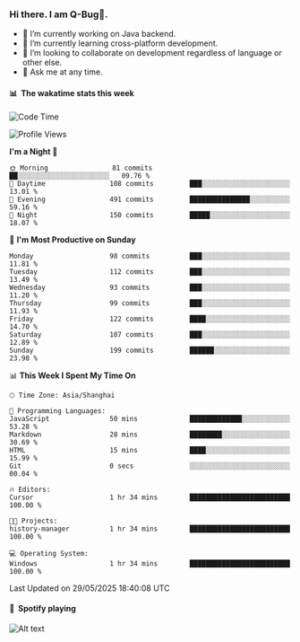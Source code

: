 ### Hi there. I am Q-Bug🐞.

- 🔭 I’m currently working on Java backend.
- 🌱 I’m currently learning cross-platform development.
- 👯 I’m looking to collaborate on development regardless of language or other else.
- 💬 Ask me at any time.

#### 📊 &nbsp;**The wakatime stats this week**  
<!--START_SECTION:waka-->
![Code Time](http://img.shields.io/badge/Code%20Time-327%20hrs%2033%20mins-blue)

![Profile Views](http://img.shields.io/badge/Profile%20Views-0-blue)

**I'm a Night 🦉** 

```text
🌞 Morning                81 commits          ██░░░░░░░░░░░░░░░░░░░░░░░   09.76 % 
🌆 Daytime                108 commits         ███░░░░░░░░░░░░░░░░░░░░░░   13.01 % 
🌃 Evening                491 commits         ███████████████░░░░░░░░░░   59.16 % 
🌙 Night                  150 commits         █████░░░░░░░░░░░░░░░░░░░░   18.07 % 
```
📅 **I'm Most Productive on Sunday** 

```text
Monday                   98 commits          ███░░░░░░░░░░░░░░░░░░░░░░   11.81 % 
Tuesday                  112 commits         ███░░░░░░░░░░░░░░░░░░░░░░   13.49 % 
Wednesday                93 commits          ███░░░░░░░░░░░░░░░░░░░░░░   11.20 % 
Thursday                 99 commits          ███░░░░░░░░░░░░░░░░░░░░░░   11.93 % 
Friday                   122 commits         ████░░░░░░░░░░░░░░░░░░░░░   14.70 % 
Saturday                 107 commits         ███░░░░░░░░░░░░░░░░░░░░░░   12.89 % 
Sunday                   199 commits         ██████░░░░░░░░░░░░░░░░░░░   23.98 % 
```


📊 **This Week I Spent My Time On** 

```text
🕑︎ Time Zone: Asia/Shanghai

💬 Programming Languages: 
JavaScript               50 mins             █████████████░░░░░░░░░░░░   53.28 % 
Markdown                 28 mins             ████████░░░░░░░░░░░░░░░░░   30.69 % 
HTML                     15 mins             ████░░░░░░░░░░░░░░░░░░░░░   15.99 % 
Git                      0 secs              ░░░░░░░░░░░░░░░░░░░░░░░░░   00.04 % 

🔥 Editors: 
Cursor                   1 hr 34 mins        █████████████████████████   100.00 % 

🐱‍💻 Projects: 
history-manager          1 hr 34 mins        █████████████████████████   100.00 % 

💻 Operating System: 
Windows                  1 hr 34 mins        █████████████████████████   100.00 % 
```


 Last Updated on 29/05/2025 18:40:08 UTC
<!--END_SECTION:waka-->

#### 🎵 &nbsp;**Spotify playing**  
![Alt text](https://spotify-recently-played-readme.vercel.app/api?user=e5y1o4x7kdt9kf2blu4wvmb4s&unique={true|1|on|yes})
